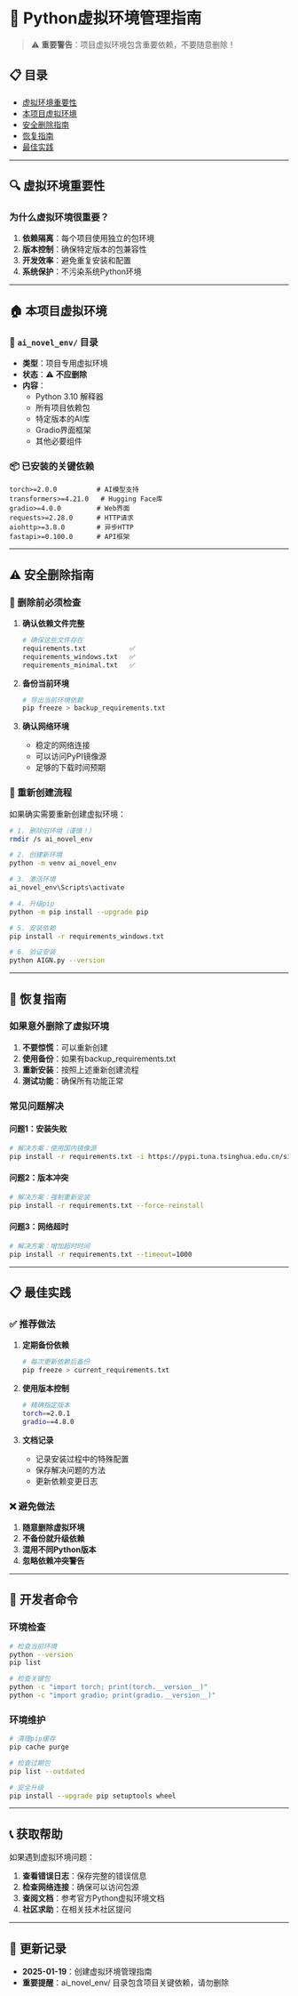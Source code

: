 # 🐍 Python虚拟环境管理指南

> ⚠️ **重要警告**：项目虚拟环境包含重要依赖，不要随意删除！

## 📋 目录

- [虚拟环境重要性](#虚拟环境重要性)  
- [本项目虚拟环境](#本项目虚拟环境)
- [安全删除指南](#安全删除指南)
- [恢复指南](#恢复指南)
- [最佳实践](#最佳实践)

---

## 🔍 虚拟环境重要性

### 为什么虚拟环境很重要？

1. **依赖隔离**：每个项目使用独立的包环境
2. **版本控制**：确保特定版本的包兼容性
3. **开发效率**：避免重复安装和配置
4. **系统保护**：不污染系统Python环境

---

## 🏠 本项目虚拟环境

### 📂 `ai_novel_env/` 目录
- **类型**：项目专用虚拟环境
- **状态**：⚠️ **不应删除**
- **内容**：
  - Python 3.10 解释器
  - 所有项目依赖包
  - 特定版本的AI库
  - Gradio界面框架
  - 其他必要组件

### 📦 已安装的关键依赖
```
torch>=2.0.0          # AI模型支持
transformers>=4.21.0   # Hugging Face库
gradio>=4.0.0         # Web界面
requests>=2.28.0      # HTTP请求
aiohttp>=3.8.0        # 异步HTTP
fastapi>=0.100.0      # API框架
```

---

## ⚠️ 安全删除指南

### 🚨 删除前必须检查

1. **确认依赖文件完整**
   ```bash
   # 确保这些文件存在
   requirements.txt           ✅
   requirements_windows.txt   ✅
   requirements_minimal.txt   ✅
   ```

2. **备份当前环境**
   ```bash
   # 导出当前环境依赖
   pip freeze > backup_requirements.txt
   ```

3. **确认网络环境**
   - 稳定的网络连接
   - 可以访问PyPI镜像源
   - 足够的下载时间预期

### 🔄 重新创建流程

如果确实需要重新创建虚拟环境：

```bash
# 1. 删除旧环境（谨慎！）
rmdir /s ai_novel_env

# 2. 创建新环境
python -m venv ai_novel_env

# 3. 激活环境
ai_novel_env\Scripts\activate

# 4. 升级pip
python -m pip install --upgrade pip

# 5. 安装依赖
pip install -r requirements_windows.txt

# 6. 验证安装
python AIGN.py --version
```

---

## 💾 恢复指南

### 如果意外删除了虚拟环境

1. **不要惊慌**：可以重新创建
2. **使用备份**：如果有backup_requirements.txt
3. **重新安装**：按照上述重新创建流程
4. **测试功能**：确保所有功能正常

### 常见问题解决

#### 问题1：安装失败
```bash
# 解决方案：使用国内镜像源
pip install -r requirements.txt -i https://pypi.tuna.tsinghua.edu.cn/simple/
```

#### 问题2：版本冲突
```bash
# 解决方案：强制重新安装
pip install -r requirements.txt --force-reinstall
```

#### 问题3：网络超时
```bash
# 解决方案：增加超时时间
pip install -r requirements.txt --timeout=1000
```

---

## 📋 最佳实践

### ✅ 推荐做法

1. **定期备份依赖**
   ```bash
   # 每次更新依赖后备份
   pip freeze > current_requirements.txt
   ```

2. **使用版本控制**
   ```bash
   # 精确指定版本
   torch==2.0.1
   gradio==4.8.0
   ```

3. **文档记录**
   - 记录安装过程中的特殊配置
   - 保存解决问题的方法
   - 更新依赖变更日志

### ❌ 避免做法

1. **随意删除虚拟环境**
2. **不备份就升级依赖**
3. **混用不同Python版本**
4. **忽略依赖冲突警告**

---

## 🔧 开发者命令

### 环境检查
```bash
# 检查当前环境
python --version
pip list

# 检查关键包
python -c "import torch; print(torch.__version__)"
python -c "import gradio; print(gradio.__version__)"
```

### 环境维护
```bash
# 清理pip缓存
pip cache purge

# 检查过期包
pip list --outdated

# 安全升级
pip install --upgrade pip setuptools wheel
```

---

## 📞 获取帮助

如果遇到虚拟环境问题：

1. **查看错误日志**：保存完整的错误信息
2. **检查网络连接**：确保可以访问包源
3. **查阅文档**：参考官方Python虚拟环境文档
4. **社区求助**：在相关技术社区提问

---

## 📝 更新记录

- **2025-01-19**：创建虚拟环境管理指南
- **重要提醒**：ai_novel_env/ 目录包含项目关键依赖，请勿删除 